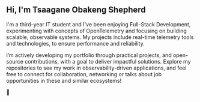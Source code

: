 ## Hi, I'm Tsaagane Obakeng Shepherd

I'm a third-year IT student and I've been enjoying Full-Stack Development, experimenting with concepts of OpenTelemetry and focusing on building scalable, observable systems. My projects include real-time telemetry tools and technologies, to ensure performance and reliability.

I’m actively developing my portfolio through practical projects, and open-source contributions, with a goal to deliver impactful solutions. Explore my repositories to see my work in observability-driven applications, and feel free to connect for collaboration, networking or talks about job opportunities in these and similar ecosystems!

🙂
